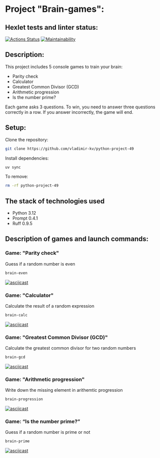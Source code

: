 # Project "Brain-games":

## Hexlet tests and linter status:
[![Actions Status](https://github.com/vladimir-kv/python-project-49/actions/workflows/hexlet-check.yml/badge.svg)](https://github.com/vladimir-kv/python-project-49/actions) [![Maintainability](https://api.codeclimate.com/v1/badges/f8dc0a095e205d0cc8ed/maintainability)](https://codeclimate.com/github/vladimir-kv/python-project-49/maintainability)

## Description:

This project includes 5 console games to train your brain:

- Parity check
- Calculator
- Greatest Common Divisor (GCD)
- Arithmetic progression
- Is the number prime?

Each game asks 3 questions. To win, you need to answer three questions correctly in a row. If you answer incorrectly, the game will end.

## Setup:

Сlone the repository:

```bash
git clone https://github.com/vladimir-kv/python-project-49
```

Install dependencies:

```bash
uv sync
```

To remove:

```bash
rm -rf python-project-49
```

## The stack of technologies used

- Python 3.12
- Prompt 0.4.1
- Ruff 0.9.5

## Description of games and launch commands:

### Game: "Parity check"

Guess if a random number is even

```bash
brain-even
```

[![asciicast](https://asciinema.org/a/wFRO4DsIausMlNJt9hZAeVcTo.svg)](https://asciinema.org/a/wFRO4DsIausMlNJt9hZAeVcTo)

### Game: "Calculator"

Calculate the result of a random expression

```bash
brain-calc
```

[![asciicast](https://asciinema.org/a/D56fUPe8P8aqA3Zvtp0JWrhSc.svg)](https://asciinema.org/a/D56fUPe8P8aqA3Zvtp0JWrhSc)

### Game: "Greatest Common Divisor (GCD)"

Calculate the greatest common divisor for two random numbers

```bash
brain-gcd
```

[![asciicast](https://asciinema.org/a/JSg7puWXeFIRZicpzcqny2HdC.svg)](https://asciinema.org/a/JSg7puWXeFIRZicpzcqny2HdC)

### Game: "Arithmetic progression"

Write down the missing element in arithemtic progression

```bash
brain-progression
```

[![asciicast](https://asciinema.org/a/PA0Mddmt6nq9sX9u3UOWtD7Xb.svg)](https://asciinema.org/a/PA0Mddmt6nq9sX9u3UOWtD7Xb)

### Game: “Is the number prime?”

Guess if a random number is prime or not

```bash
brain-prime
```
[![asciicast](https://asciinema.org/a/69SM3syKX467OQ80RqI0YVtT7.svg)](https://asciinema.org/a/69SM3syKX467OQ80RqI0YVtT7)
